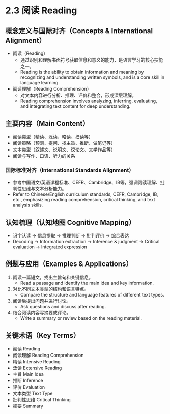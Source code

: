 # 2.3 阅读 Reading

## 概念定义与国际对齐（Concepts & International Alignment）

- 阅读（Reading）
  - 通过识别和理解书面符号获取信息和意义的能力，是语言学习的核心技能之一。
  - Reading is the ability to obtain information and meaning by recognizing and understanding written symbols, and is a core skill in language learning.
- 阅读理解（Reading Comprehension）
  - 对文本内容进行分析、推理、评价和整合，形成深层理解。
  - Reading comprehension involves analyzing, inferring, evaluating, and integrating text content for deep understanding.

## 主要内容（Main Content）

- 阅读类型（精读、泛读、略读、扫读等）
- 阅读策略（预测、提问、找主旨、推断、做笔记等）
- 文本类型（叙述文、说明文、议论文、文学作品等）
- 阅读与写作、口语、听力的关系

### 国际标准对齐（International Standards Alignment）

- 参考中国语文/英语课程标准、CEFR、Cambridge、IB等，强调阅读理解、批判性思维与文本分析能力。
- Refer to Chinese/English curriculum standards, CEFR, Cambridge, IB, etc., emphasizing reading comprehension, critical thinking, and text analysis skills.

## 认知梳理（认知地图 Cognitive Mapping）

- 识字认读 → 信息提取 → 推理判断 → 批判评价 → 综合表达
- Decoding → Information extraction → Inference & judgment → Critical evaluation → Integrated expression

## 例题与应用（Examples & Applications）

1. 阅读一篇短文，找出主旨句和关键信息。
   - Read a passage and identify the main idea and key information.
2. 对比不同文本类型的结构和语言特点。
   - Compare the structure and language features of different text types.
3. 阅读后提出问题并进行讨论。
   - Ask questions and discuss after reading.
4. 结合阅读内容写摘要或评论。
   - Write a summary or review based on the reading material.

## 关键术语（Key Terms）

- 阅读 Reading
- 阅读理解 Reading Comprehension
- 精读 Intensive Reading
- 泛读 Extensive Reading
- 主旨 Main Idea
- 推断 Inference
- 评价 Evaluation
- 文本类型 Text Type
- 批判性思维 Critical Thinking
- 摘要 Summary
